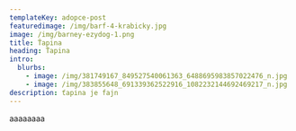 ```yaml
---
templateKey: adopce-post
featuredimage: /img/barf-4-krabicky.jpg
image: /img/barney-ezydog-1.png
title: Ťapina
heading: Ťapina
intro:
  blurbs:
    - image: /img/381749167_849527540061363_6488695983857022476_n.jpg
    - image: /img/383855648_691339362522916_1082232144692469217_n.jpg
description: ťapina je fajn
---
```

a﻿aaaaaaa